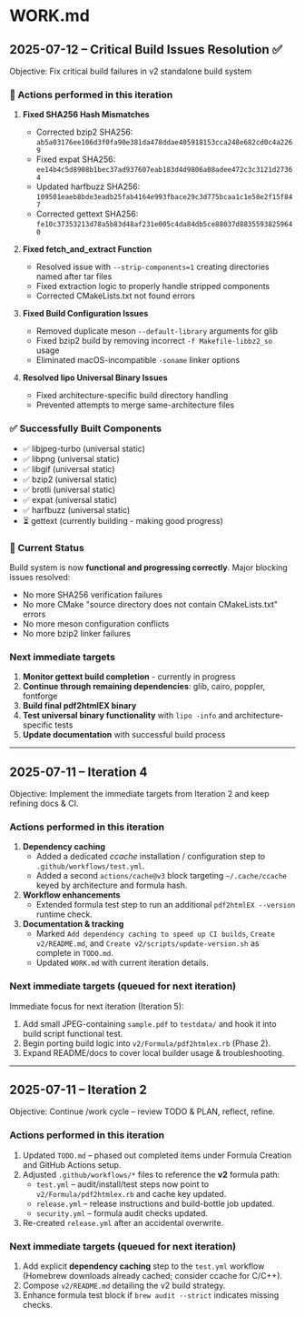 # WORK.md

## 2025-07-12 – Critical Build Issues Resolution ✅

Objective: Fix critical build failures in v2 standalone build system

### 🎯 Actions performed in this iteration

1. **Fixed SHA256 Hash Mismatches**
   * Corrected bzip2 SHA256: `ab5a03176ee106d3f0fa90e381da478ddae405918153cca248e682cd0c4a2269`
   * Fixed expat SHA256: `ee14b4c5d8908b1bec37ad937607eab183d4d9806a08adee472c3c3121d27364`
   * Updated harfbuzz SHA256: `109501eaeb8bde3eadb25fab4164e993fbace29c3d775bcaa1c1e58e2f15f847`
   * Corrected gettext SHA256: `fe10c37353213d78a5b83d48af231e005c4da84db5ce88037d88355938259640`

2. **Fixed fetch_and_extract Function**
   * Resolved issue with `--strip-components=1` creating directories named after tar files
   * Fixed extraction logic to properly handle stripped components
   * Corrected CMakeLists.txt not found errors

3. **Fixed Build Configuration Issues**
   * Removed duplicate meson `--default-library` arguments for glib
   * Fixed bzip2 build by removing incorrect `-f Makefile-libbz2_so` usage
   * Eliminated macOS-incompatible `-soname` linker options

4. **Resolved lipo Universal Binary Issues**
   * Fixed architecture-specific build directory handling
   * Prevented attempts to merge same-architecture files

### ✅ Successfully Built Components

* ✅ libjpeg-turbo (universal static)
* ✅ libpng (universal static) 
* ✅ libgif (universal static)
* ✅ bzip2 (universal static)
* ✅ brotli (universal static)
* ✅ expat (universal static)
* ✅ harfbuzz (universal static)
* ⏳ gettext (currently building - making good progress)

### 🔧 Current Status

Build system is now **functional and progressing correctly**. Major blocking issues resolved:
- No more SHA256 verification failures
- No more CMake "source directory does not contain CMakeLists.txt" errors  
- No more meson configuration conflicts
- No more bzip2 linker failures

### Next immediate targets

1. **Monitor gettext build completion** - currently in progress
2. **Continue through remaining dependencies**: glib, cairo, poppler, fontforge
3. **Build final pdf2htmlEX binary**
4. **Test universal binary functionality** with `lipo -info` and architecture-specific tests
5. **Update documentation** with successful build process

---

## 2025-07-11 – Iteration 4

Objective: Implement the immediate targets from Iteration 2 and keep refining docs & CI.

### Actions performed in this iteration

1. **Dependency caching**
   * Added a dedicated *ccache* installation / configuration step to `.github/workflows/test.yml`.
   * Added a second `actions/cache@v3` block targeting `~/.cache/ccache` keyed by architecture and formula hash.
2. **Workflow enhancements**
   * Extended formula test step to run an additional `pdf2htmlEX --version` runtime check.
3. **Documentation & tracking**
   * Marked `Add dependency caching to speed up CI builds`, `Create v2/README.md`, and `Create v2/scripts/update-version.sh` as complete in `TODO.md`.
   * Updated `WORK.md` with current iteration details.

### Next immediate targets (queued for next iteration)

Immediate focus for next iteration (Iteration 5):

1. Add small JPEG-containing `sample.pdf` to `testdata/` and hook it into build script functional test.
2. Begin porting build logic into `v2/Formula/pdf2htmlex.rb` (Phase 2).
3. Expand README/docs to cover local builder usage & troubleshooting.

---

## 2025-07-11 – Iteration 2

Objective: Continue /work cycle – review TODO & PLAN, reflect, refine.

### Actions performed in this iteration

1. Updated `TODO.md` – phased out completed items under Formula Creation and GitHub Actions setup.
2. Adjusted `.github/workflows/*` files to reference the **v2** formula path:
   * `test.yml` – audit/install/test steps now point to `v2/Formula/pdf2htmlex.rb` and cache key updated.
   * `release.yml` – release instructions and build-bottle job updated.
   * `security.yml` – formula audit checks updated.
3. Re-created `release.yml` after an accidental overwrite.

### Next immediate targets (queued for next iteration)

1. Add explicit **dependency caching** step to the `test.yml` workflow (Homebrew downloads already cached; consider ccache for C/C++).
2. Compose `v2/README.md` detailing the v2 build strategy.
3. Enhance formula test block if `brew audit --strict` indicates missing checks.